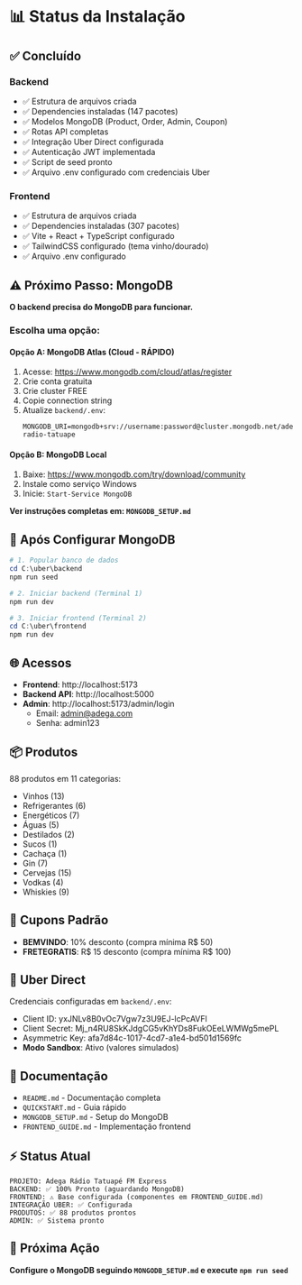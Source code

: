 # 📊 Status da Instalação

## ✅ Concluído

### Backend
- ✅ Estrutura de arquivos criada
- ✅ Dependencies instaladas (147 pacotes)
- ✅ Modelos MongoDB (Product, Order, Admin, Coupon)
- ✅ Rotas API completas
- ✅ Integração Uber Direct configurada
- ✅ Autenticação JWT implementada
- ✅ Script de seed pronto
- ✅ Arquivo .env configurado com credenciais Uber

### Frontend
- ✅ Estrutura de arquivos criada
- ✅ Dependencies instaladas (307 pacotes)
- ✅ Vite + React + TypeScript configurado
- ✅ TailwindCSS configurado (tema vinho/dourado)
- ✅ Arquivo .env configurado

## ⚠️ Próximo Passo: MongoDB

**O backend precisa do MongoDB para funcionar.**

### Escolha uma opção:

#### Opção A: MongoDB Atlas (Cloud - RÁPIDO)
1. Acesse: https://www.mongodb.com/cloud/atlas/register
2. Crie conta gratuita
3. Crie cluster FREE
4. Copie connection string
5. Atualize `backend/.env`:
   ```
   MONGODB_URI=mongodb+srv://username:password@cluster.mongodb.net/adega-radio-tatuape
   ```

#### Opção B: MongoDB Local
1. Baixe: https://www.mongodb.com/try/download/community
2. Instale como serviço Windows
3. Inicie: `Start-Service MongoDB`

**Ver instruções completas em: `MONGODB_SETUP.md`**

## 🚀 Após Configurar MongoDB

```powershell
# 1. Popular banco de dados
cd C:\uber\backend
npm run seed

# 2. Iniciar backend (Terminal 1)
npm run dev

# 3. Iniciar frontend (Terminal 2)
cd C:\uber\frontend
npm run dev
```

## 🌐 Acessos

- **Frontend**: http://localhost:5173
- **Backend API**: http://localhost:5000
- **Admin**: http://localhost:5173/admin/login
  - Email: admin@adega.com
  - Senha: admin123

## 📦 Produtos

88 produtos em 11 categorias:
- Vinhos (13)
- Refrigerantes (6)
- Energéticos (7)
- Águas (5)
- Destilados (2)
- Sucos (1)
- Cachaça (1)
- Gin (7)
- Cervejas (15)
- Vodkas (4)
- Whiskies (9)

## 🎫 Cupons Padrão

- **BEMVINDO**: 10% desconto (compra mínima R$ 50)
- **FRETEGRATIS**: R$ 15 desconto (compra mínima R$ 100)

## 🚚 Uber Direct

Credenciais configuradas em `backend/.env`:
- Client ID: yxJNLv8B0vOc7Vgw7z3U9EJ-lcPcAVFl
- Client Secret: Mj_n4RU8SkKJdgCG5vKhYDs8FukOEeLWMWg5mePL
- Asymmetric Key: afa7d84c-1017-4cd7-a1e4-bd501d1569fc
- **Modo Sandbox**: Ativo (valores simulados)

## 📝 Documentação

- `README.md` - Documentação completa
- `QUICKSTART.md` - Guia rápido
- `MONGODB_SETUP.md` - Setup do MongoDB
- `FRONTEND_GUIDE.md` - Implementação frontend

## ⚡ Status Atual

```
PROJETO: Adega Rádio Tatuapé FM Express
BACKEND: ✅ 100% Pronto (aguardando MongoDB)
FRONTEND: ⚠️ Base configurada (componentes em FRONTEND_GUIDE.md)
INTEGRAÇÃO UBER: ✅ Configurada
PRODUTOS: ✅ 88 produtos prontos
ADMIN: ✅ Sistema pronto
```

## 🎯 Próxima Ação

**Configure o MongoDB seguindo `MONGODB_SETUP.md` e execute `npm run seed`**
